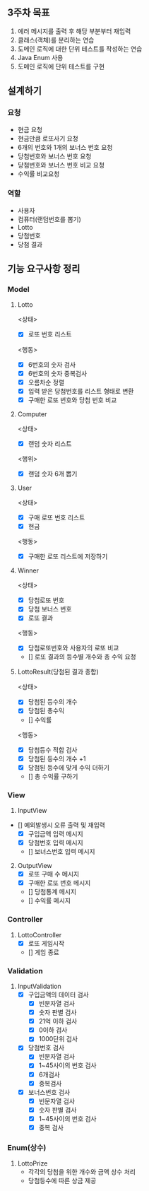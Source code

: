## 3주차 목표
1. 에러 메시지를 출력 후 해당 부분부터 재입력
2. 클래스(객체)를 분리하는 연습
3. 도메인 로직에 대한 단위 테스트를 작성하는 연습
4. Java Enum 사용
5. 도메인 로직에 단위 테스트를 구현

## 설계하기
### 요청
- 현금 요청
- 현금만큼 로또사기 요청
- 6개의 번호와 1개의 보너스 번호 요청
- 당첨번호와 보너스 번호 요청
- 당첨번호와 보너스 번호 비교 요청
- 수익률 비교요청

### 역할
- 사용자
- 컴퓨터(랜덤번호를 뽑기)
- Lotto
- 당첨번호
- 당첨 결과


## 기능 요구사항 정리

### Model
1. Lotto
    
    <상태>
    - [x] 로또 번호 리스트
    
   <행동>
    - [x] 6번호의 숫자 검사
    - [x] 6번호의 숫자 중복검사
    - [x] 오름차순 정렬
    - [x] 입력 받은 당첨번호를 리스트 형태로 변환
    - [x] 구매한 로또 번호와 당첨 번호 비교

2. Computer

    <상태>
    - [x] 랜덤 숫자 리스트
   
   <행위>
    - [x] 랜덤 숫자 6개 뽑기


3. User
   
    <상태>
   - [x] 구매 로또 번호 리스트
   - [x] 현금

    <행동>
   - [x] 구매한 로또 리스트에 저장하기
   
4. Winner
    
    <상태>
    - [x] 당첨로또 번호
    - [x] 당첨 보너스 번호
    - [x] 로또 결과

    <행동>
    - [x] 당첨로또번호와 사용자의 로또 비교
    - [] 로또 결과의 등수별 개수와 총 수익 요청  


5. LottoResult(당첨된 결과 종합)
    
    <상태>
   - [x] 당첨된 등수의 개수
   - [x] 당첨된 총수익
   - [] 수익률

    <행동>
   - [x] 당첨등수 적합 검사 
   - [x] 당첨된 등수의 개수 +1
   - [x] 당첨된 등수에 맞게 수익 더하기
   - [] 총 수익률 구하기
   

### View
1. InputView
  - [] 예외발생시 오류 출력 및 재입력
    - [x] 구입금액 입력 메시지
    - [x] 당첨번호 입력 메시지
    - [] 보너스번호 입력 메시지

2. OutputView
   - [x] 로또 구매 수 메시지
   - [x] 구매한 로또 번호 메시지
   - [] 당첨통계 메시지
   - [] 수익률 메시지

### Controller
1. LottoController
   - [x] 로또 게임시작
   - [] 게임 종료

### Validation
1. InputValidation
   - [x] 구입금액의 데이터 검사
     - [x] 빈문자열 검사
     - [x] 숫자 판별 검사
     - [x] 21억 이하 검사
     - [x] 0이하 검사
     - [x] 1000단위 검사
   - [x] 당첨번호 검사
     - [x] 빈문자열 검사
     - [x] 1~45사이의 번호 검사
     - [x] 6개검사
     - [x] 중복검사
   - [x] 보너스번호 검사
     - [x] 빈문자열 검사
     - [x] 숫자 판별 검사
     - [x] 1~45사이의 번호 검사
     - [x] 중복 검사

### Enum(상수)
1. LottoPrize
    - 각각의 당첨을 위한 개수와 금액 상수 처리
    - 당첨등수에 따른 상금 제공